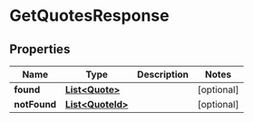 

# GetQuotesResponse

## Properties

Name | Type | Description | Notes
------------ | ------------- | ------------- | -------------
**found** | [**List&lt;Quote&gt;**](Quote.md) |  |  [optional]
**notFound** | [**List&lt;QuoteId&gt;**](QuoteId.md) |  |  [optional]



